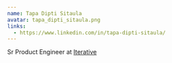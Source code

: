 ```yaml
---
name: Tapa Dipti Sitaula
avatar: tapa_dipti_sitaula.png
links:
  - https://www.linkedin.com/in/tapa-dipti-sitaula/
---
```


Sr Product Engineer at [Iterative](https://iterative.ai/)

